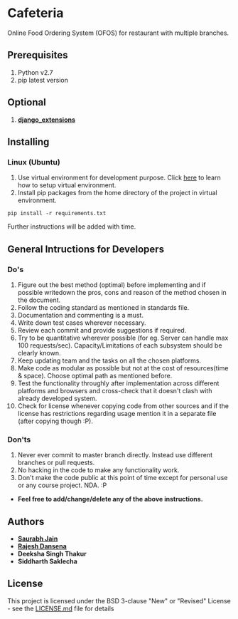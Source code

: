 # Cafeteria

Online Food Ordering System (OFOS) for restaurant with multiple branches.

## Prerequisites

1. Python v2.7
2. pip latest version

## Optional
1. [**django_extensions**](https://github.com/django-extensions/django-extensions)

## Installing

### Linux (Ubuntu)

1. Use virtual environment for development purpose. Click [here](http://roundhere.net/journal/virtualenv-ubuntu-12-10) to learn how to setup virtual environment.
2. Install pip packages from the home directory of the project in virtual environment.
```
pip install -r requirements.txt
```

Further instructions will be added with time.

## General Intructions for Developers

### Do's

1. Figure out the best method (optimal) before implementing and if possible writedown the pros, cons and reason of the method chosen in the document.
2. Follow the coding standard as mentioned in standards file.
3. Documentation and commenting is a must.
4. Write down test cases wherever necessary.
5. Review each commit and provide suggestions if required.
6. Try to be quantitative wherever possible (for eg. Server can handle max 100 requests/sec). Capacity/Limitations of each subsystem should be clearly known.
7. Keep updating team and the tasks on all the chosen platforms.
8. Make code as modular as possible but not at the cost of resources(time & space). Choose optimal path as mentioned before.
9. Test the functionality throughly after implementation across different platforms and browsers and cross-check that it doesn't clash with already developed system.
10. Check for license whenever copying code from other sources and if the license has restrictions regarding usage mention it in a separate file (after copying though :P).

### Don'ts

1. Never ever commit to master branch directly. Instead use different branches or pull requests.
2. No hacking in the code to make any functionality work.
3. Don't make the code public at this point of time except for personal use or any course project. NDA. :P

* **Feel free to add/change/delete any of the above instructions.**

## Authors

* [**Saurabh Jain**](https://azuraka.github.io)
* [**Rajesh Dansena**](https://github.com/rajedan)
* **Deeksha Singh Thakur**
* **Siddharth Saklecha**

## License

This project is licensed under the BSD 3-clause "New" or "Revised" License - see the [LICENSE.md](LICENSE.md) file for details

